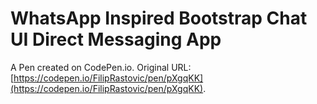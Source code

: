 # WhatsApp Inspired Bootstrap Chat UI Direct Messaging App

A Pen created on CodePen.io. Original URL: [https://codepen.io/FilipRastovic/pen/pXgqKK](https://codepen.io/FilipRastovic/pen/pXgqKK).

